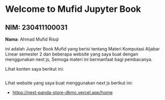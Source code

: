 # Welcome to Mufid Jupyter Book

## **NIM**: 230411100031
**Nama**: Ahmad Mufid Risqi

ini adalah Jupyter Book Mufid yang berisi tentang Materi Komputasi Aljabar Linear semester 2 dan beberapa website yang saya buat dengan menggunakan next js, Semoga materi ini bermanfaat bagi pembacanya.

Lihat konten saya berikut ini:

```{tableofcontents}
```

Lihat website yang saya buat menggunakan next js berikut ini:

* https://next-panda-store-dkmc.vercel.app/home